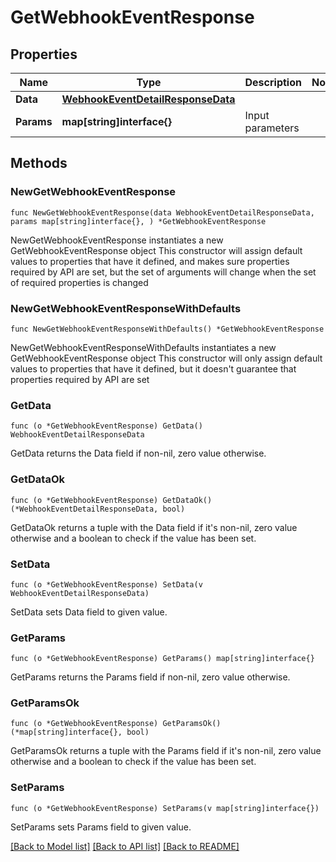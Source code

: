 # GetWebhookEventResponse

## Properties

Name | Type | Description | Notes
------------ | ------------- | ------------- | -------------
**Data** | [**WebhookEventDetailResponseData**](WebhookEventDetailResponseData.md) |  | 
**Params** | **map[string]interface{}** | Input parameters | 

## Methods

### NewGetWebhookEventResponse

`func NewGetWebhookEventResponse(data WebhookEventDetailResponseData, params map[string]interface{}, ) *GetWebhookEventResponse`

NewGetWebhookEventResponse instantiates a new GetWebhookEventResponse object
This constructor will assign default values to properties that have it defined,
and makes sure properties required by API are set, but the set of arguments
will change when the set of required properties is changed

### NewGetWebhookEventResponseWithDefaults

`func NewGetWebhookEventResponseWithDefaults() *GetWebhookEventResponse`

NewGetWebhookEventResponseWithDefaults instantiates a new GetWebhookEventResponse object
This constructor will only assign default values to properties that have it defined,
but it doesn't guarantee that properties required by API are set

### GetData

`func (o *GetWebhookEventResponse) GetData() WebhookEventDetailResponseData`

GetData returns the Data field if non-nil, zero value otherwise.

### GetDataOk

`func (o *GetWebhookEventResponse) GetDataOk() (*WebhookEventDetailResponseData, bool)`

GetDataOk returns a tuple with the Data field if it's non-nil, zero value otherwise
and a boolean to check if the value has been set.

### SetData

`func (o *GetWebhookEventResponse) SetData(v WebhookEventDetailResponseData)`

SetData sets Data field to given value.


### GetParams

`func (o *GetWebhookEventResponse) GetParams() map[string]interface{}`

GetParams returns the Params field if non-nil, zero value otherwise.

### GetParamsOk

`func (o *GetWebhookEventResponse) GetParamsOk() (*map[string]interface{}, bool)`

GetParamsOk returns a tuple with the Params field if it's non-nil, zero value otherwise
and a boolean to check if the value has been set.

### SetParams

`func (o *GetWebhookEventResponse) SetParams(v map[string]interface{})`

SetParams sets Params field to given value.



[[Back to Model list]](../README.md#documentation-for-models) [[Back to API list]](../README.md#documentation-for-api-endpoints) [[Back to README]](../README.md)



